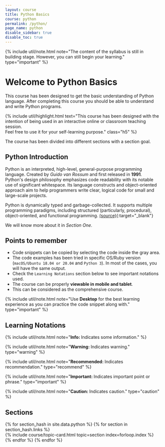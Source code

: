 ```yaml
---
layout: course
title: Python Basics
course: python
permalink: /python/
page_name: python
disable_sidebar: true
disable_toc: true
---
```


{% include util/note.html
    note="The content of the syllabus is still in building stage. However, you can still begin your learning."
    type="important"
%}

# Welcome to Python Basics

This course has been designed to get the basic understanding of Python language. After completing this course you should be able to understand and write Python programs.

{% include util/highlight.html
    text="This course has been designed with the intention of being used in an interactive online or classroom teaching session. <br>Feel free to use it for your self-learning purpose." class="h5"
%}

The course has been divided into different sections with a section goal.

## Python Introduction

Python is an interpreted, high-level, general-purpose programming language. Created by _Guido van Rossum_ and first released in __1991__.
Python's design philosophy emphasizes code readability with its notable use of significant whitespace.
Its language constructs and object-oriented approach aim to help programmers write clear, logical code for small and large-scale projects.

Python is dynamically typed and garbage-collected. It supports multiple programming paradigms, including structured (particularly, procedural), object-oriented, and functional programming. [(source)](https://en.wikipedia.org/wiki/Python_%28programming_language%29){:target="_blank"}

We will know more about it in _Section One_.

## Points to remember

- Code snippets can be copied by selecting the code inside the gray area.
- The code examples has been tried in specific OS/Ruby version (`macOS/Ubuntu 18.04 or 20.04` and `Python 3`). In most of the cases, you will have the same output.
- Check the `Learning Notations` section below to see important notations used.
- The course can be properly __viewable in mobile and tablet__.
- This can be considered as the comprehensive course.

{% include util/note.html
          note="Use <strong>Desktop</strong> for the best learning experience as you can practice the code snippet along with." type="important" %}

## Learning Notations

{% include util/note.html
          note="<strong>Info: </strong> Indicates some information." %}

{% include util/note.html
          note="<strong>Warning: </strong> Indicates warning." type="warning" %}

{% include util/note.html
          note="<strong>Recommended: </strong> Indicates recommendation." type="recommend" %}

{% include util/note.html
          note="<strong>Important: </strong> Indicates important point or phrase." type="important" %}

{% include util/note.html
          note="<strong>Caution: </strong> Indicates caution." type="caution" %}

## Sections

<div class="section-index">
  <div class="container-fluid">
    <div class="row">
    {% for section_hash in site.data.python %}
      {% for section in section_hash.links %}
        <div class="col-md-6">
          {% include course/topic-card.html topic=section index=forloop.index %}
        </div>
      {% endfor %}
    {% endfor %}
    </div>
  </div>
</div>
